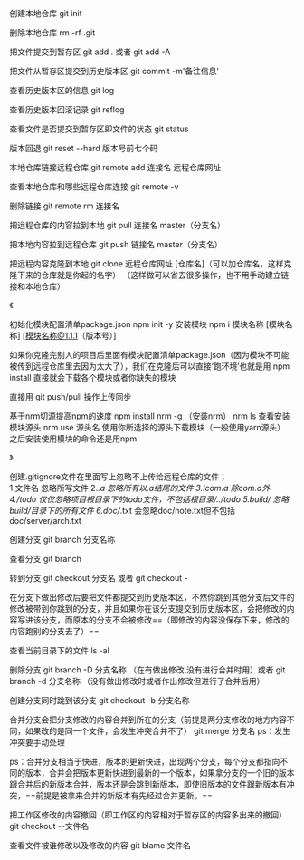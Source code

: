 创建本地仓库     git init

删除本地仓库    rm  -rf  .git

把文件提交到暂存区  git add . 或者 git add -A

把文件从暂存区提交到历史版本区  git commit -m'备注信息'

查看历史版本区的信息  git log

查看历史版本回滚记录  git reflog

查看文件是否提交到暂存区即文件的状态  git status

版本回退    git reset --hard 版本号前七个码

本地仓库链接远程仓库   git remote add 连接名 远程仓库网址

查看本地仓库和哪些远程仓库连接   git remote -v

删除链接  git remote rm 连接名

把远程仓库的内容拉到本地  git pull 连接名 master（分支名）

把本地内容拉到远程仓库 git push 链接名 master（分支名）

把远程内容克隆到本地  git clone 远程仓库网址  [仓库名]（可以加仓库名，这样克隆下来的仓库就是你起的名字）  （这样做可以省去很多操作，也不用手动建立链接和本地仓库）



《

初始化模块配置清单package.json     npm init -y
安装模块  npm i 模块名称 [模块名称] [模块名称@1.1.1（版本号）]

如果你克隆完别人的项目后里面有模块配置清单package.json（因为模块不可能被传到远程仓库里去因为太大了），我们在克隆后可以直接‘跑环境’也就是用 npm install 直接就会下载各个模块或者你缺失的模块

直接用 git push/pull 操作上传同步

基于nrm切源提高npm的速度  npm install nrm -g （安装nrm） 
                           nrm  ls  查看安装模块源头
                           nrm  use  源头名  使用你所选择的源头下载模块（一般使用yarn源头）
之后安装使用模块的命令还是用npm

  》

 

创建.gitignore文件在里面写上忽略不上传给远程仓库的文件；  
       1.文件名    忽略所写文件
       2.*.a        忽略所有以.a结尾的文件
       3.!com.a      除com.a外
       4./todo        仅仅忽略项目根目录下的todo文件，不包括根目录/../todo
       5.build/       忽略build/目录下的所有文件
       6.doc/*.txt    会忽略doc/note.txt但不包括doc/server/arch.txt

创建分支  git branch 分支名称

查看分支  git branch

转到分支  git checkout 分支名 或者 git checkout -

在分支下做出修改后要把文件都提交到历史版本区，不然你跳到其他分支后文件的修改被带到你跳到的分支，并且如果你在该分支提交到历史版本区，会把修改的内容写进该分支，而原本的分支不会被修改==（即修改的内容没保存下来，修改的内容跑别的分支去了）==

查看当前目录下的文件  ls -al

删除分支  git branch -D 分支名称 （在有做出修改,没有进行合并时用）或者 git branch -d 分支名称 （没有做出修改时或者作出修改但进行了合并后用）

创建分支同时跳到该分支   git checkout -b 分支名称

合并分支会把分支修改的内容合并到所在的分支（前提是两分支修改的地方内容不同，如果改的是同一个文件，会发生冲突合并不了）    git merge 分支名   ps：发生冲突要手动处理

ps：合并分支相当于快进，版本的更新快进，出现两个分支，每个分支都指向不同的版本，合并会把版本更新快进到最新的一个版本，如果拿分支的一个旧的版本跟合并后的新版本合并，版本还是会跳到新版本，即使旧版本的文件跟新版本有冲突，==前提是被拿来合并的新版本有先经过合并更新。==

把工作区修改的内容撤回（即工作区的内容相对于暂存区的内容多出来的撤回）  git checkout --文件名

查看文件被谁修改以及修改的内容  git blame 文件名